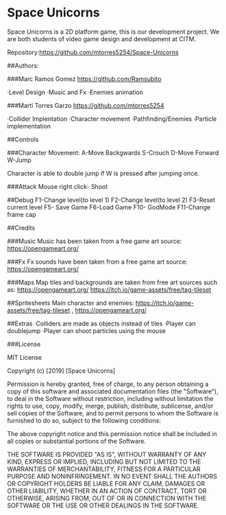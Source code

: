 # Space Unicorns
 Space Unicorns is a 2D platform game, this is our development project.
 We are both students of video game design and development at CITM.

Repository:https://github.com/mtorres5254/Space-Unicorns

##Authors:

###Marc Ramos Gomez
https://github.com/Ramsubito

·Level Design
·Music and Fx
·Enemies animation


###Martí Torres Garzo
https://github.com/mtorres5254

·Collider Implentation
·Character movement
·Pathfinding/Enemies
·Particle implementation

##Controls

###Character Movement:
A-Move Backgwards
S-Crouch
D-Move Forward
W-Jump

Character is able to double jump if W is pressed after jumping once.

###Attack
Mouse right click- Shoot


##Debug
F1-Change level(to level 1)
F2-Change level(to level 2)
F3-Reset current level
F5- Save Game
F6-Load Game
F10- GodMode
F11-Change frame cap

##Credits

###Music
Music has been taken from a free game art source: https://opengameart.org/

###Fx
Fx sounds have been taken from a free game art source: https://opengameart.org/

###Maps
Map tiles and backgrounds are taken from free art sources such as:
https://opengameart.org/
https://itch.io/game-assets/free/tag-tileset

##Spritesheets
Main character and enemies: https://itch.io/game-assets/free/tag-tileset , https://opengameart.org/

##Extras
·Colliders are made as objects instead of tiles
·Player can doublejump
·Player can shoot particles using the mouse

###License

MIT License

Copyright (c) [2019] [Space Unicorns]

Permission is hereby granted, free of charge, to any person obtaining a copy
of this software and associated documentation files (the "Software"), to deal
in the Software without restriction, including without limitation the rights
to use, copy, modify, merge, publish, distribute, sublicense, and/or sell
copies of the Software, and to permit persons to whom the Software is
furnished to do so, subject to the following conditions:

The above copyright notice and this permission notice shall be included in all
copies or substantial portions of the Software.

THE SOFTWARE IS PROVIDED "AS IS", WITHOUT WARRANTY OF ANY KIND, EXPRESS OR
IMPLIED, INCLUDING BUT NOT LIMITED TO THE WARRANTIES OF MERCHANTABILITY,
FITNESS FOR A PARTICULAR PURPOSE AND NONINFRINGEMENT. IN NO EVENT SHALL THE
AUTHORS OR COPYRIGHT HOLDERS BE LIABLE FOR ANY CLAIM, DAMAGES OR OTHER
LIABILITY, WHETHER IN AN ACTION OF CONTRACT, TORT OR OTHERWISE, ARISING FROM,
OUT OF OR IN CONNECTION WITH THE SOFTWARE OR THE USE OR OTHER DEALINGS IN THE
SOFTWARE.

